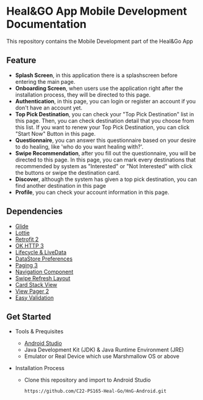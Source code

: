# Heal&GO App Mobile Development Documentation
This repository contains the Mobile Development part of the Heal&Go App

## Feature
- **Splash Screen**, in this application there is a splashscreen before entering the main page.
- **Onboarding Screen**, when users use the application right after the installation process, they will be directed to this page.
- **Authentication**, in this page, you can login or register an account if you don't have an account yet.
- **Top Pick Destination**, you can check your "Top Pick Destination" list in this page. Then, you can check destination detail that you choose from this list. If you want to renew your Top Pick Destination, you can click "Start Now" Button in this page.
- **Questionnaire**, you can answer this questionnaire based on your desire to do healing, like 'who do you want healing with?'.
- **Swipe Recommendation**, after you fill out the questionnaire, you will be directed to this page. In this page, you can mark every destinations that recommended by system as "Interested" or "Not Interested" with click the buttons or swipe the destination card.
- **Discover**, although the system has given a top pick destination, you can find another destination in this page
- **Profile**, you can check your account information in this page.

## Dependencies
- [Glide](https://github.com/bumptech/glide)
- [Lottie](https://github.com/airbnb/lottie-android)
- [Retrofit 2](https://square.github.io/retrofit/)
- [OK HTTP 3](https://square.github.io/okhttp/)
- [Lifecycle & LiveData](https://developer.android.com/jetpack/androidx/releases/lifecycle)
- [DataStore Preferences](https://developer.android.com/jetpack/androidx/releases/datastore)
- [Paging 3](https://developer.android.com/jetpack/androidx/releases/paging)
- [Navigation Component](https://developer.android.com/jetpack/androidx/releases/navigation)
- [Swipe Refresh Layout](https://developer.android.com/jetpack/androidx/releases/swiperefreshlayout)
- [Card Stack View](https://github.com/yuyakaido/CardStackView)
- [View Pager 2](https://developer.android.com/jetpack/androidx/releases/viewpager2)
- [Easy Validation](https://github.com/wajahatkarim3/EasyValidation)

## Get Started
- Tools & Prequisites
  - [Android Studio](https://developer.android.com/studio)
  - Java Development Kit (JDK) & Java Runtime Environment (JRE)
  - Emulator or Real Device which use Marshmallow OS or above

- Installation Process
  - Clone this repository and import to Android Studio
    ```
    https://github.com/C22-PS165-Heal-Go/HnG-Android.git
    ```
